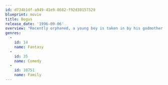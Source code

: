 ```yaml
---
id: d734b1df-a949-41e9-8682-f92d30157529
blueprint: movie
title: Bogus
release_date: '1996-09-06'
overview: "Recently orphaned, a young boy is taken in by his godmother who is shocked to realize that she can see the boy's imaginary friend: a flamboyant, French magician named Bogus."
genres:
  -
    id: 14
    name: Fantasy
  -
    id: 35
    name: Comedy
  -
    id: 10751
    name: Family
---
```

